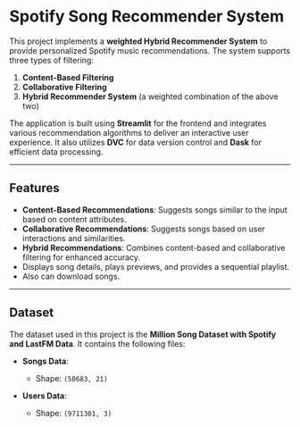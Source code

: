 # Spotify Song Recommender System

This project implements a **weighted Hybrid Recommender System** to provide personalized Spotify music recommendations. The system supports three types of filtering:

1. **Content-Based Filtering**
2. **Collaborative Filtering**
3. **Hybrid Recommender System** (a weighted combination of the above two)

The application is built using **Streamlit** for the frontend and integrates various recommendation algorithms to deliver an interactive user experience. It also utilizes **DVC** for data version control and **Dask** for efficient data processing.

---

## Features

- **Content-Based Recommendations**: Suggests songs similar to the input based on content attributes.
- **Collaborative Recommendations**: Suggests songs based on user interactions and similarities.
- **Hybrid Recommendations**: Combines content-based and collaborative filtering for enhanced accuracy.
- Displays song details, plays previews, and provides a sequential playlist.
- Also can download songs.

---

## Dataset

The dataset used in this project is the **Million Song Dataset with Spotify and LastFM Data**. It contains the following files:

- **Songs Data**:
  - Shape: `(50683, 21)`

- **Users Data**:
  - Shape: `(9711301, 3)`
